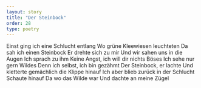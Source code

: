 ```yaml
---
layout: story
title: "Der Steinbock"
order: 28
type: poetry
---
```


Einst ging ich eine Schlucht entlang
Wo grüne Kleewiesen leuchteten
Da sah ich einen Steinbock
Er drehte sich zu mir
Und wir sahen uns in die Augen
Ich sprach zu ihm
Keine Angst, ich will dir nichts Böses
Ich sehe nur gern Wildes
Denn ich selbst, ich bin gezähmt
Der Steinbock, er lachte
Und kletterte gemächlich die Klippe hinauf
Ich aber blieb zurück in der Schlucht
Schaute hinauf
Da wo das Wilde war
Und dachte an meine Zügel
